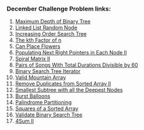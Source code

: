 <h3>December Challenge Problem links: </h3>
<ol>
  <li>
    <a href="https://leetcode.com/explore/challenge/card/december-leetcoding-challenge/569/week-1-december-1st-december-7th/3551/">
      Maximum Depth of Binary Tree
    </a>
  </li>
  <li>
    <a href="https://leetcode.com/explore/challenge/card/december-leetcoding-challenge/569/week-1-december-1st-december-7th/3552/">
      Linked List Random Node
    </a>
  </li>
  <li>
    <a href="https://leetcode.com/explore/challenge/card/december-leetcoding-challenge/569/week-1-december-1st-december-7th/3553/">
       Increasing Order Search Tree
    </a>
  </li>
  <li>
    <a href="https://leetcode.com/explore/challenge/card/december-leetcoding-challenge/569/week-1-december-1st-december-7th/35554/">
       The kth Factor of n
    </a>
  </li>
   <li>
    <a href="https://leetcode.com/explore/challenge/card/december-leetcoding-challenge/569/week-1-december-1st-december-7th/3555/">
       Can Place Flowers
    </a>
  </li>
   <li>
    <a href="https://leetcode.com/explore/challenge/card/december-leetcoding-challenge/569/week-1-december-1st-december-7th/3556/">
       Populating Next Right Pointers in Each Node II
    </a>
  </li>
  <li>
    <a href="https://leetcode.com/explore/challenge/card/december-leetcoding-challenge/569/week-1-december-1st-december-7th/3557/">
       Spiral Matrix II
    </a>
  </li>
  <li>
   <a href="https://leetcode.com/explore/challenge/card/december-leetcoding-challenge/569/week-1-december-1st-december-7th/3559/">
      Pairs of Songs With Total Durations Divisible by 60
    </a>
  </li>
  <li>
    <a href="https://leetcode.com/explore/challenge/card/december-leetcoding-challenge/569/week-1-december-1st-december-7th/3560/">
      Binary Search Tree Iterator
    </a>
  </li>
   <li>
    <a href="https://leetcode.com/explore/challenge/card/december-leetcoding-challenge/569/week-1-december-1st-december-7th/3561/">
      Valid Mountain Array
    </a>
  </li>
  <li>
    <a href="https://leetcode.com/explore/challenge/card/december-leetcoding-challenge/569/week-1-december-1st-december-7th/3562/">
      Remove Duplicates from Sorted Array II
    </a>
  </li>
  <li>
    <a href="https://leetcode.com/explore/challenge/card/december-leetcoding-challenge/569/week-1-december-1st-december-7th/3563/">
      Smallest Subtree with all the Deepest Nodes
    </a>
  </li>
  <li>
    <a href="https://leetcode.com/explore/challenge/card/december-leetcoding-challenge/569/week-1-december-1st-december-7th/3564/">
      Burst Balloons
    </a>
  </li>
  <li>
    <a href="https://leetcode.com/explore/challenge/card/december-leetcoding-challenge/569/week-1-december-1st-december-7th/3565/">
      Palindrome Partitioning
    </a>
  </li>
  <li>
    <a href="https://leetcode.com/explore/challenge/card/december-leetcoding-challenge/569/week-1-december-1st-december-7th/3567/">
      Squares of a Sorted Array
    </a>
  </li>
  <li>
    <a href="https://leetcode.com/explore/challenge/card/december-leetcoding-challenge/569/week-1-december-1st-december-7th/3568/">
      Validate Binary Search Tree
    </a>
  </li>
  <li>
    <a href="https://leetcode.com/explore/challenge/card/december-leetcoding-challenge/569/week-1-december-1st-december-7th/3569/">
      4Sum II
    </a>
  </li>
 </ol>
